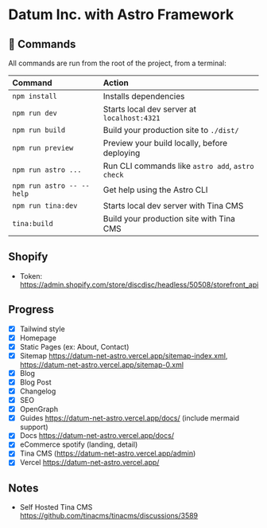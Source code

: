 # Datum Inc. with Astro Framework


## 🧞 Commands

All commands are run from the root of the project, from a terminal:

| Command                   | Action                                           |
| :------------------------ | :----------------------------------------------- |
| `npm install`             | Installs dependencies                            |
| `npm run dev`             | Starts local dev server at `localhost:4321`      |
| `npm run build`           | Build your production site to `./dist/`          |
| `npm run preview`         | Preview your build locally, before deploying     |
| `npm run astro ...`       | Run CLI commands like `astro add`, `astro check` |
| `npm run astro -- --help` | Get help using the Astro CLI                     |
| `npm run tina:dev`        | Starts local dev server with Tina CMS            |
| `tina:build`              | Build your production site with Tina CMS         |

## Shopify
- Token: https://admin.shopify.com/store/discdisc/headless/50508/storefront_api


## Progress

- [x] Tailwind style
- [x] Homepage
- [x] Static Pages (ex: About, Contact)
- [x] Sitemap https://datum-net-astro.vercel.app/sitemap-index.xml, https://datum-net-astro.vercel.app/sitemap-0.xml
- [x] Blog
- [x] Blog Post
- [x] Changelog
- [x] SEO
- [x] OpenGraph
- [x] Guides https://datum-net-astro.vercel.app/docs/ (include mermaid support)
- [x] Docs https://datum-net-astro.vercel.app/docs/
- [x] eCommerce spotify (landing, detail)
- [x] Tina CMS (https://datum-net-astro.vercel.app/admin)
- [x] Vercel https://datum-net-astro.vercel.app/

## Notes

* Self Hosted Tina CMS https://github.com/tinacms/tinacms/discussions/3589